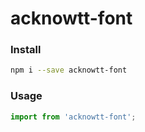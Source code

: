 # acknowtt-font

### Install
```sh
npm i --save acknowtt-font
```

### Usage
```js
import from 'acknowtt-font';
```